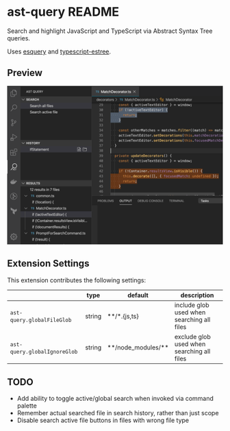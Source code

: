 # ast-query README

Search and highlight JavaScript and TypeScript via Abstract Syntax Tree queries.

Uses [esquery](https://github.com/estools/esquery) and [typescript-estree](https://github.com/typescript-eslint/typescript-eslint/tree/master/packages/typescript-estree).

## Preview

![Screenshot](resources/screenshot.png)

## Extension Settings

This extension contributes the following settings:

| | type | default | description |
|---|---|---|---|
| `ast-query.globalFileGlob` | string | **/*.{js,ts} | include glob used when searching all files |
| `ast-query.globalIgnoreGlob` | string | \*\*/node_modules/\*\* | exclude glob used when searching all files |

## TODO

* Add ability to toggle active/global search when invoked via command palette
* Remember actual searched file in search history, rather than just scope
* Disable search active file buttons in files with wrong file type

